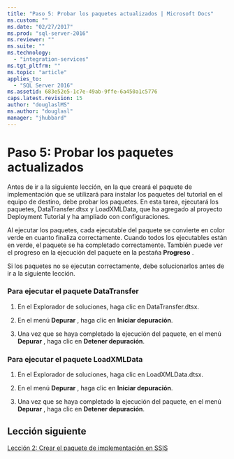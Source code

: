 ```yaml
---
title: "Paso 5: Probar los paquetes actualizados | Microsoft Docs"
ms.custom: ""
ms.date: "02/27/2017"
ms.prod: "sql-server-2016"
ms.reviewer: ""
ms.suite: ""
ms.technology: 
  - "integration-services"
ms.tgt_pltfrm: ""
ms.topic: "article"
applies_to: 
  - "SQL Server 2016"
ms.assetid: 683e52e5-1c7e-49ab-9ffe-6a450a1c5776
caps.latest.revision: 15
author: "douglaslMS"
ms.author: "douglasl"
manager: "jhubbard"
---
```

# Paso 5: Probar los paquetes actualizados
Antes de ir a la siguiente lección, en la que creará el paquete de implementación que se utilizará para instalar los paquetes del tutorial en el equipo de destino, debe probar los paquetes. En esta tarea, ejecutará los paquetes, DataTransfer.dtsx y LoadXMLData, que ha agregado al proyecto Deployment Tutorial y ha ampliado con configuraciones.  
  
Al ejecutar los paquetes, cada ejecutable del paquete se convierte en color verde en cuanto finaliza correctamente. Cuando todos los ejecutables están en verde, el paquete se ha completado correctamente. También puede ver el progreso en la ejecución del paquete en la pestaña **Progreso** .  
  
Si los paquetes no se ejecutan correctamente, debe solucionarlos antes de ir a la siguiente lección.  
  
### Para ejecutar el paquete DataTransfer  
  
1.  En el Explorador de soluciones, haga clic en DataTransfer.dtsx.  
  
2.  En el menú **Depurar** , haga clic en **Iniciar depuración**.  
  
3.  Una vez que se haya completado la ejecución del paquete, en el menú **Depurar** , haga clic en **Detener depuración**.  
  
### Para ejecutar el paquete LoadXMLData  
  
1.  En el Explorador de soluciones, haga clic en LoadXMLData.dtsx.  
  
2.  En el menú **Depurar** , haga clic en **Iniciar depuración**.  
  
3.  Una vez que se haya completado la ejecución del paquete, en el menú **Depurar** , haga clic en **Detener depuración**.  
  
## Lección siguiente  
[Lección 2: Crear el paquete de implementación en SSIS](../integration-services/lesson-2-create-the-deployment-bundle-in-ssis.md)  
  
  
  
